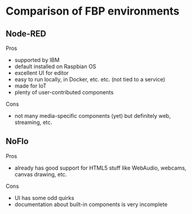 # Comparison of FBP environments

## Node-RED
Pros
- supported by IBM
- default installed on Raspbian OS
- excellent UI for editor
- easy to run locally, in Docker, etc. etc. (not tied to a service)
- made for IoT
- plenty of user-contributed components

Cons
- not many media-specific components (yet) but definitely web, streaming, etc.

## NoFlo
Pros
- already has good support for HTML5 stuff like WebAudio, webcams, canvas drawing, etc.

Cons
- UI has some odd quirks
- documentation about built-in components is very incomplete
